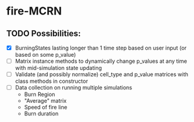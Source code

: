 # fire-MCRN

## TODO Possibilities:

- [X] BurningStates lasting longer than 1 time step based on user input (or based on some p_value)
- [ ] Matrix instance methods to dynamically change p_values at any time with mid-simulation state updating
- [ ] Validate (and possibly normalize) cell_type and p_value matrices with class methods in constructor
- [ ] Data collection on running multiple simulations
    - Burn Region
    - "Average" matrix
    - Speed of fire line
    - Burn duration